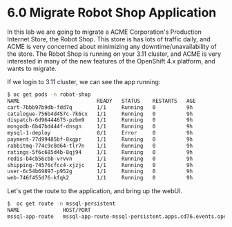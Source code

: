 # 6.0 Migrate Robot Shop Application

In this lab we are going to migrate a ACME Corporation's Production Internet Store, the Robot Shop.  This store is has lots of traffic daily, and ACME is very concerned about minimizing any downtime/unavailability of the store. The Robot Shop is running on your 3.11 cluster, and ACME is very interested in many of the new features of the OpenShift 4.x platform, and wants to migrate.  

If we login to 3.11 cluster, we can see the app running:

```bash
$ oc get pods -n robot-shop
NAME                         READY   STATUS    RESTARTS   AGE
cart-7bbb97b9db-fdd7q        1/1     Running   0          9h
catalogue-756b4d457c-7k6cx   1/1     Running   0          9h
dispatch-6d96444675-pzbm9    1/1     Running   0          9h
mongodb-6b47bd444f-dnsgn     1/1     Running   0          9h
mysql-1-deploy               0/1     Error     0          9h
payment-77d99485bf-8xgpr     1/1     Running   0          9h
rabbitmq-774c9c8d64-tlr7n    1/1     Running   0          9h
ratings-5f6c685d4b-8qj94     1/1     Running   0          9h
redis-b4cb56cbb-vrvvn        1/1     Running   0          9h
shipping-74576cfcc4-xjzjc    1/1     Running   0          9h
user-6c54b69897-p952g        1/1     Running   0          9h
web-746f455d76-kfqk2         1/1     Running   0          9h
```

Let's get the route to the application, and bring up the webUI.

```bash
$  oc get route -n mssql-persistent
NAME              HOST/PORT                                                       PATH   SERVICES     PORT   TERMINATION   WILDCARD
mssql-app-route   mssql-app-route-mssql-persistent.apps.cd76.events.opentlc.com          db-app-svc   5000                 None
```
